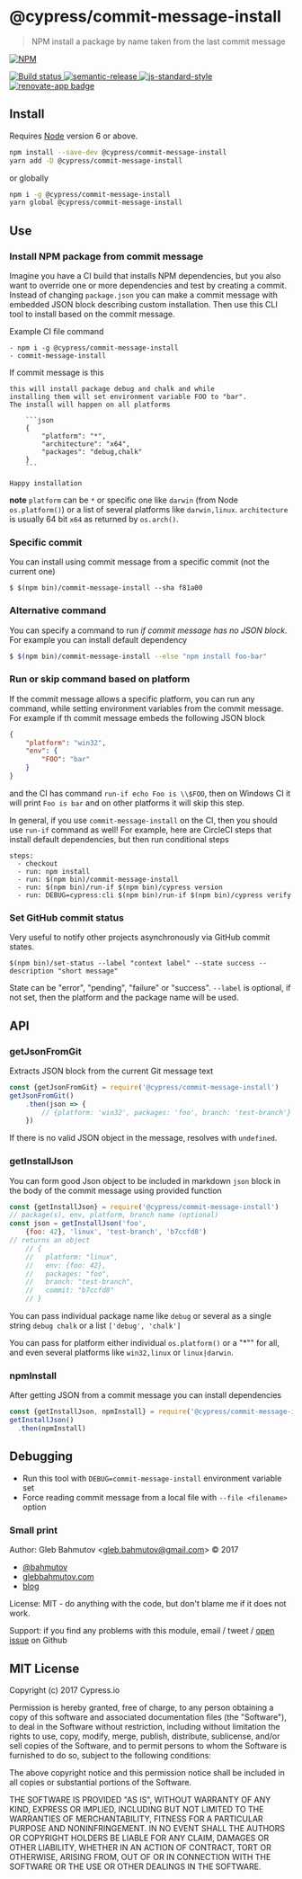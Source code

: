 # @cypress/commit-message-install

> NPM install a package by name taken from the last commit message

[![NPM][npm-icon] ][npm-url]

[![Build status][ci-image] ][ci-url]
[![semantic-release][semantic-image] ][semantic-url]
[![js-standard-style][standard-image]][standard-url]
[![renovate-app badge][renovate-badge]][renovate-app]

## Install

Requires [Node](https://nodejs.org/en/) version 6 or above.

```sh
npm install --save-dev @cypress/commit-message-install
yarn add -D @cypress/commit-message-install
```

or globally

```sh
npm i -g @cypress/commit-message-install
yarn global @cypress/commit-message-install
```

## Use

### Install NPM package from commit message

Imagine you have a CI build that installs NPM dependencies, but you also want to
override one or more dependencies and test by creating a commit. Instead of changing
`package.json` you can make a commit message with embedded JSON block describing
custom installation. Then use this CLI tool to install based on the commit message.

Example CI file command

```
- npm i -g @cypress/commit-message-install
- commit-message-install
```

If commit message is this

```
this will install package debug and chalk and while
installing them will set environment variable FOO to "bar".
The install will happen on all platforms

    ```json
    {
        "platform": "*",
        "architecture": "x64",
        "packages": "debug,chalk"
    }
    ```

Happy installation
```

**note** `platform` can be `*` or specific one like `darwin` (from Node `os.platform()`) or a list of several platforms like `darwin,linux`. `architecture` is usually 64 bit `x64` as returned by `os.arch()`.

### Specific commit

You can install using commit message from a specific commit (not the current one)

```shell
$ $(npm bin)/commit-message-install --sha f81a00
```

### Alternative command

You can specify a command to run *if commit message has no JSON block*. For example you can
install default dependency

```bash
$ $(npm bin)/commit-message-install --else "npm install foo-bar"
```

### Run or skip command based on platform

If the commit message allows a specific platform, you can run any command, while
setting environment variables from the commit message. For example if th
commit message embeds the following JSON block

```json
{
    "platform": "win32",
    "env": {
        "FOO": "bar"
    }
}
```

and the CI has command `run-if echo Foo is \\$FOO`, then on Windows CI it will print
`Foo is bar` and on other platforms it will skip this step.

In general, if you use `commit-message-install` on the CI, then you should use `run-if` command as well!
For example, here are CircleCI steps that install default dependencies, but then run
conditional steps

```
steps:
  - checkout
  - run: npm install
  - run: $(npm bin)/commit-message-install
  - run: $(npm bin)/run-if $(npm bin)/cypress version
  - run: DEBUG=cypress:cli $(npm bin)/run-if $(npm bin)/cypress verify
```

### Set GitHub commit status

Very useful to notify other projects asynchronously via GitHub commit states.

```text
$(npm bin)/set-status --label "context label" --state success --description "short message"
```

State can be "error", "pending", "failure" or "success". `--label` is optional, if not set, then the platform and the package name will be used.

## API

### getJsonFromGit

Extracts JSON block from the current Git message text

```js
const {getJsonFromGit} = require('@cypress/commit-message-install')
getJsonFromGit()
    .then(json => {
        // {platform: 'win32', packages: 'foo', branch: 'test-branch'}
    })
```

If there is no valid JSON object in the message, resolves with `undefined`.

### getInstallJson

You can form good Json object to be included in markdown `json` block in the body of
the commit message using provided function

```js
const {getInstallJson} = require('@cypress/commit-message-install')
// package(s), env, platform, branch name (optional)
const json = getInstallJson('foo',
    {foo: 42}, 'linux', 'test-branch', 'b7ccfd8')
// returns an object
    // {
    //   platform: "linux",
    //   env: {foo: 42},
    //   packages: "foo",
    //   branch: "test-branch",
    //   commit: "b7ccfd8"
    // }
```

You can pass individual package name like `debug` or several as a single string
`debug chalk` or a list `['debug', 'chalk']`

You can pass for platform either individual `os.platform()` or a "*"" for all, and even
several platforms like `win32,linux` or `linux|darwin`.

### npmInstall

After getting JSON from a commit message you can install dependencies

```js
const {getInstallJson, npmInstall} = require('@cypress/commit-message-install')
getInstallJson()
  .then(npmInstall)
```

## Debugging

- Run this tool with `DEBUG=commit-message-install` environment variable set
- Force reading commit message from a local file with `--file <filename>` option

### Small print

Author: Gleb Bahmutov &lt;gleb.bahmutov@gmail.com&gt; &copy; 2017

* [@bahmutov](https://twitter.com/bahmutov)
* [glebbahmutov.com](https://glebbahmutov.com)
* [blog](https://glebbahmutov.com/blog)

License: MIT - do anything with the code, but don't blame me if it does not work.

Support: if you find any problems with this module, email / tweet /
[open issue](https://github.com/cypress-io/commit-message-install/issues) on Github

## MIT License

Copyright (c) 2017 Cypress.io

Permission is hereby granted, free of charge, to any person
obtaining a copy of this software and associated documentation
files (the "Software"), to deal in the Software without
restriction, including without limitation the rights to use,
copy, modify, merge, publish, distribute, sublicense, and/or sell
copies of the Software, and to permit persons to whom the
Software is furnished to do so, subject to the following
conditions:

The above copyright notice and this permission notice shall be
included in all copies or substantial portions of the Software.

THE SOFTWARE IS PROVIDED "AS IS", WITHOUT WARRANTY OF ANY KIND,
EXPRESS OR IMPLIED, INCLUDING BUT NOT LIMITED TO THE WARRANTIES
OF MERCHANTABILITY, FITNESS FOR A PARTICULAR PURPOSE AND
NONINFRINGEMENT. IN NO EVENT SHALL THE AUTHORS OR COPYRIGHT
HOLDERS BE LIABLE FOR ANY CLAIM, DAMAGES OR OTHER LIABILITY,
WHETHER IN AN ACTION OF CONTRACT, TORT OR OTHERWISE, ARISING
FROM, OUT OF OR IN CONNECTION WITH THE SOFTWARE OR THE USE OR
OTHER DEALINGS IN THE SOFTWARE.

[npm-icon]: https://nodei.co/npm/@cypress/commit-message-install.svg?downloads=true
[npm-url]: https://npmjs.org/package/@cypress/commit-message-install
[ci-image]: https://travis-ci.org/cypress-io/commit-message-install.svg?branch=master
[ci-url]: https://travis-ci.org/cypress-io/commit-message-install
[semantic-image]: https://img.shields.io/badge/%20%20%F0%9F%93%A6%F0%9F%9A%80-semantic--release-e10079.svg
[semantic-url]: https://github.com/semantic-release/semantic-release
[standard-image]: https://img.shields.io/badge/code%20style-standard-brightgreen.svg
[standard-url]: http://standardjs.com/
[renovate-badge]: https://img.shields.io/badge/renovate-app-blue.svg
[renovate-app]: https://renovateapp.com/
